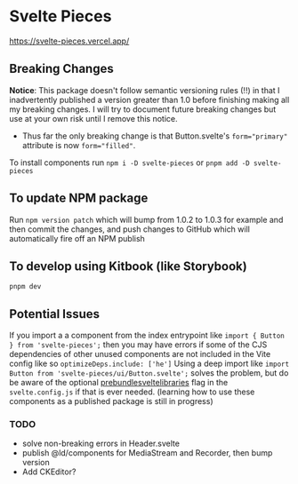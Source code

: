 # Svelte Pieces

https://svelte-pieces.vercel.app/

## Breaking Changes

**Notice**: This package doesn't follow semantic versioning rules (!!) in that I inadvertently published a version greater than 1.0 before finishing making all my breaking changes. I will try to document future breaking changes but use at your own risk until I remove this notice.

- Thus far the only breaking change is that Button.svelte's `form="primary"` attribute is now `form="filled"`.

To install components run `npm i -D svelte-pieces` or `pnpm add -D svelte-pieces`

## To update NPM package

Run `npm version patch` which will bump from 1.0.2 to 1.0.3 for example and then commit the changes, and push changes to GitHub which will automatically fire off an NPM publish

## To develop using Kitbook (like Storybook)

`pnpm dev`

## Potential Issues

If you import a a component from the index entrypoint like `import { Button } from 'svelte-pieces';` then you may have errors if some of the CJS dependencies of other unused components are not included in the Vite config like so `optimizeDeps.include: ['he']` Using a deep import like `import Button from 'svelte-pieces/ui/Button.svelte';` solves the problem, but do be aware of the optional [prebundlesveltelibraries](https://github.com/sveltejs/vite-plugin-svelte/blob/main/docs/config.md#prebundlesveltelibraries) flag in the `svelte.config.js` if that is ever needed. (learning how to use these components as a published package is still in progress)

### TODO

- solve non-breaking errors in Header.svelte
- publish @ld/components for MediaStream and Recorder, then bump version
- Add CKEditor?
